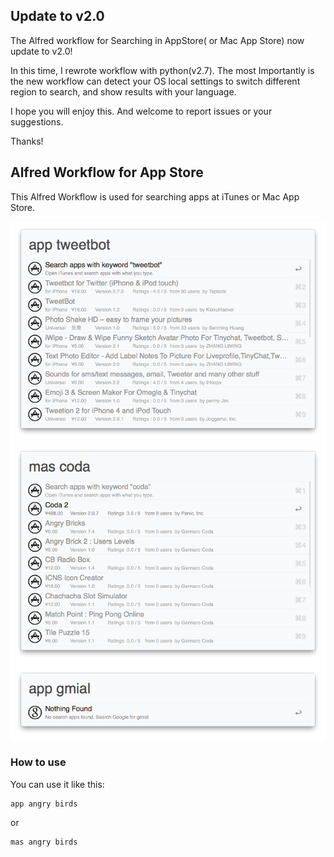 ## Update to v2.0

The Alfred workflow for Searching in AppStore( or Mac App Store) now update to v2.0!

In this time, I rewrote workflow with python(v2.7). The most Importantly is the new workflow can detect your OS local settings to switch different region to search, and show results with your language.

I hope you will enjoy this. And welcome to report issues or your suggestions.

Thanks!

## Alfred Workflow for App Store

This Alfred Workflow is used for searching apps at iTunes or Mac App Store.

![Screen Shot iTunes App Store](screenshot_app.png)
![Screen Shot iTunes App Store](screenshot_mas.png)
![Screen Shot iTunes App Store](screenshot_error.png)

### How to use

You can use it like this:

```
app angry birds
```
or
```
mas angry birds
```
